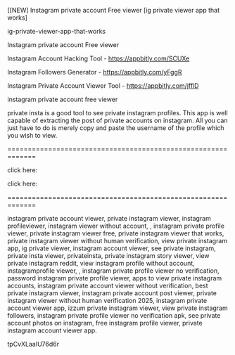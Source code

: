 [[NEW] Instagram private account Free viewer [ig private viewer app that works]

ig-private-viewer-app-that-works

Instagram private account Free viewer

Instagram Account Hacking Tool - https://appbitly.com/SCUXe

Instagram Followers Generator - https://appbitly.com/yFggR

Instagram Private Account Viewer Tool - https://appbitly.com/jfflD

instagram private account free viewer

private insta is a good tool to see private instagram profiles. This app is well capable of extracting the post of private accounts on instagram. All you can just have to do is merely copy and paste the username of the profile which you wish to view.

=============================================================

click here:

click here:

=============================================================

instagram private account viewer, private instagram viewer, instagram profileviewer, instagram viewer without account, , instagram private profile viewer, private instagram viewer free, private instagram viewer that works, private instagram viewer without human verification, view private instagram app, ig private viewer, instagram account viewer, see private instagram, private insta viewer, privateinsta, private instagram story viewer, view private instagram reddit, view instagram profile without account, instagramprofile viewer, , instagram private profile viewer no verification, password instagram private profile viewer, apps to view private instagram accounts, instagram private account viewer without verification, best private instagram viewer, instagram private account post viewer, private instagram viewer without human verification 2025, instagram private account viewer app, izzum private instagram viewer, view private instagram followers, instagram private profile viewer no verification apk, see private account photos on instagram, free instagram profile viewer, private instagram account viewer app.

tpCvXLaaIU76d6r

